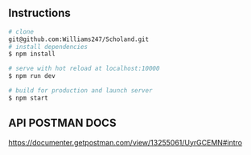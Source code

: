 ## Instructions

```bash
# clone
git@github.com:Williams247/Scholand.git
# install dependencies
$ npm install

# serve with hot reload at localhost:10000
$ npm run dev

# build for production and launch server
$ npm start
```

## API POSTMAN DOCS
https://documenter.getpostman.com/view/13255061/UyrGCEMN#intro
